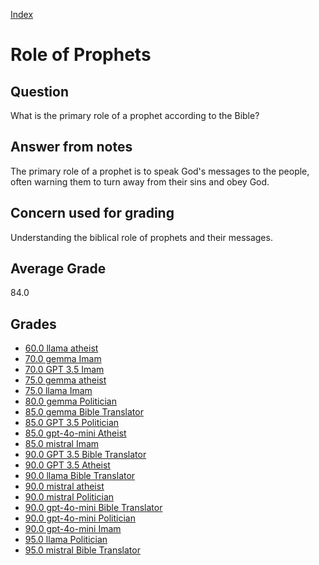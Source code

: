 
[Index](../index.md)
# Role of Prophets
## Question
What is the primary role of a prophet according to the Bible?

## Answer from notes
The primary role of a prophet is to speak God's messages to the people, often warning them to turn away from their sins and obey God.

## Concern used for grading
Understanding the biblical role of prophets and their messages.

## Average Grade
84.0

## Grades
 * [60.0 llama atheist](../answers/llama_atheist/Role_of_Prophets.md)
 * [70.0 gemma Imam](../answers/gemma_Imam/Role_of_Prophets.md)
 * [70.0 GPT 3.5 Imam](../answers/GPT_3.5_Imam/Role_of_Prophets.md)
 * [75.0 gemma atheist](../answers/gemma_atheist/Role_of_Prophets.md)
 * [75.0 llama Imam](../answers/llama_Imam/Role_of_Prophets.md)
 * [80.0 gemma Politician](../answers/gemma_Politician/Role_of_Prophets.md)
 * [85.0 gemma Bible Translator](../answers/gemma_Bible_Translator/Role_of_Prophets.md)
 * [85.0 GPT 3.5 Politician](../answers/GPT_3.5_Politician/Role_of_Prophets.md)
 * [85.0 gpt-4o-mini Atheist](../answers/gpt-4o-mini_Atheist/Role_of_Prophets.md)
 * [85.0 mistral Imam](../answers/mistral_Imam/Role_of_Prophets.md)
 * [90.0 GPT 3.5 Bible Translator](../answers/GPT_3.5_Bible_Translator/Role_of_Prophets.md)
 * [90.0 GPT 3.5 Atheist](../answers/GPT_3.5_Atheist/Role_of_Prophets.md)
 * [90.0 llama Bible Translator](../answers/llama_Bible_Translator/Role_of_Prophets.md)
 * [90.0 mistral atheist](../answers/mistral_atheist/Role_of_Prophets.md)
 * [90.0 mistral Politician](../answers/mistral_Politician/Role_of_Prophets.md)
 * [90.0 gpt-4o-mini Bible Translator](../answers/gpt-4o-mini_Bible_Translator/Role_of_Prophets.md)
 * [90.0 gpt-4o-mini Politician](../answers/gpt-4o-mini_Politician/Role_of_Prophets.md)
 * [90.0 gpt-4o-mini Imam](../answers/gpt-4o-mini_Imam/Role_of_Prophets.md)
 * [95.0 llama Politician](../answers/llama_Politician/Role_of_Prophets.md)
 * [95.0 mistral Bible Translator](../answers/mistral_Bible_Translator/Role_of_Prophets.md)
